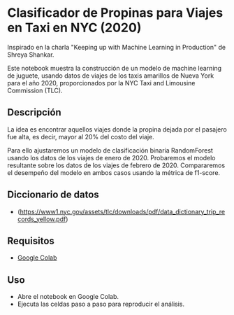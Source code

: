 # Clasificador de Propinas para Viajes en Taxi en NYC (2020)

Inspirado en la charla "Keeping up with Machine Learning in Production" de Shreya Shankar.

Este notebook muestra la construcción de un modelo de machine learning de juguete, usando datos de viajes de los taxis amarillos de Nueva York para el año 2020, proporcionados por la NYC Taxi and Limousine Commission (TLC).

## Descripción
La idea es encontrar aquellos viajes donde la propina dejada por el pasajero fue alta, es decir, mayor al 20% del costo del viaje.

Para ello ajustaremos un modelo de clasificación binaria RandomForest usando los datos de los viajes de enero de 2020. Probaremos el modelo resultante sobre los datos de los viajes de febrero de 2020. Compararemos el desempeño del modelo en ambos casos usando la métrica de f1-score.

## Diccionario de datos
- (https://www1.nyc.gov/assets/tlc/downloads/pdf/data_dictionary_trip_records_yellow.pdf)

## Requisitos
- [Google Colab](https://colab.research.google.com/)

## Uso
- Abre el notebook en Google Colab.
- Ejecuta las celdas paso a paso para reproducir el análisis.
